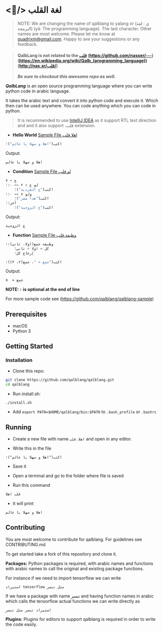 # <:blue_heart:/> لغة القلب 

> NOTE: We are changing the name of qalblang to yalang or (ي : لغة البرمجة) (yā: The programming language).
> The last character.
> Other names are most welcome. Please let me know at quadrixm@gmail.com. Happy to see your suggestions or any feedback.


> #### QalbLang is not related to the [قلب](https://github.com/nasser/---) (https://github.com/nasser/---) (https://en.wikipedia.org/wiki/Qalb_(programming_language)) (http://nas.sr/قلب/)
> _**Be sure to checkout this awesome repo as well.**_

**_QalbLang_** is an open source programming language where you can write python code in arabic language.

It takes the arabic text and convert it into python code and execute it. 
Which then can be used anywhere. You can code anything which you can code in python.

> It is recommended to use [IntelliJ IDEA](https://www.jetbrains.com/idea/) as it support RTL text direction and and it also support .قلب extension. 

- **Hello World** [Sample File اهلا.قلب](https://github.com/qalblang/qalblang-sample/blob/master/اهلا.قلب)
```python
اكتب("اهلا و سهلا يا عالم")؛
```
Output:
```bash
اهلا و سهلا يا عالم
```

- **Condition** [Sample File لو.قلب](https://github.com/qalblang/qalblang-sample/blob/master/لو.قلب)
```python
ع = ٧
لو ع ٪ ٢ == ٠:؛
    اكتب("ع الفردية")؛
ولو ٧ == ٠:؛
    اكتب("هذا صفر")؛
آخر:؛
    اكتب("ع الزوجية")؛
```
Output:
```bash
ع الزوجية
```

- **Function** [Sample File وظيفة.قلب](https://github.com/qalblang/qalblang-sample/blob/master/وظيفة.قلب)
```python
وظيفة جمع(اولا، ثاني):؛
    كل = اولا + ثاني؛
    إرجاع كل؛

اكتب("جمع = "، جمع(٢، ٣))؛
```
Output:
```bash
جمع =  ٥
```

**NOTE: `؛` is optional at the end of line**



For more sample code see (https://github.com/qalblang/qalblang-sample)


## Prerequisites
- macOS
- Python 3


## Getting Started
### Installation
- Clone this repo:
```bash
git clone https://github.com/qalblang/qalblang.git
cd qalblang
```
- Run install.sh:
```bash
./install.sh
```
- Add `export PATH=$HOME/qalblang/bin:$PATH` to `.bash_profile` or `.bashrc`


## Running

- Create a new file with name `اهلا.قلب` and open in any editor.

- Write this in the file

```vim
اكتب("اهلا و سهلا يا عالم")؛
```

- Save it

- Open a terminal and go to the folder where file is saved

- Run this command

```bash
قلب اهلا
```

- It will print 

```bash
اهلا و سهلا يا عالم
```

## Contributing

You are most welcome to contribute for qalblang.
For guidelines see CONTRIBUTING.md

To get started take a fork of this repository and clone it.

**Packages:** Python packages is required,
 with arabic names and functions with arabic names to call the 
 original and existing package functions.

For instance if we need to import tensorflow we can write

`استيراد tensorflow مثل تنسر`

If we have a package with name تنسر and having function names in arabic 
which calls the tensorflow actual functions we can write directly as

`استيراد تنسر مثل تنسر`

**Plugins:** Plugins for editors to support qalblang is required 
in order to write the code easily.
